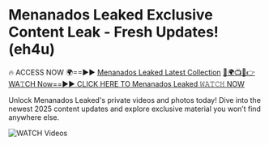 # Menanados Leaked Exclusive Content Leak - Fresh Updates! (eh4u)

🔥 ACCESS NOW 🌍==►► <a href="https://tinyurl.com/3fjeunct" rel="nofollow">Menanados Leaked Latest Collection</a></h3>
[🔴🌍📺📱👉WA𝚃CH Now==►► CLICK HERE TO Menanados Leaked 𝚆𝙰𝚃𝙲𝙷 NOW](https://tinyurl.com/3fjeunct)

Unlock Menanados Leaked's private videos and photos today! Dive into the newest 2025 content updates and explore exclusive material you won’t find anywhere else.


<a href="https://tinyurl.com/3fjeunct" rel="nofollow" data-target="animated-image.originalLink"><img src="https://camo.githubusercontent.com/8a4f000d20f83aca3bf7ec5f350d767afa0574a8a352519fd8cfa583a6f93a33/68747470733a2f2f692e696d6775722e636f6d2f644a486b345a712e676966" alt="WATCH Videos" data-canonical-src="https://i.imgur.com/dJHk4Zq.gif" style="max-width: 100%; display: inline-block;" data-target="animated-image.originalImage"></a>
